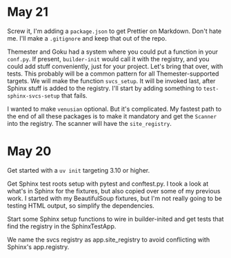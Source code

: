 # May 21

Screw it, I'm adding a `package.json` to get Prettier on Markdown. Don't hate me. I'll make a `.gitignore` and keep that
out of the repo.

Themester and Goku had a system where you could put a function in your `conf.py`. If present, `builder-init` would call
it with the registry, and you could add stuff conveniently, just for your project. Let's bring that over, with tests.
This probably will be a common pattern for all Themester-supported targets. We will make the function `svcs_setup`. It
will be invoked last, after Sphinx stuff is added to the registry. I'll start by adding something to
`test-sphinx-svcs-setup` that fails.

I wanted to make `venusian` optional. But it's complicated. My fastest path to the end of all these packages is to make
it mandatory and get the `Scanner` into the registry. The scanner will have the `site_registry`.

# May 20

Get started with a `uv init` targeting 3.10 or higher.

Get Sphinx test roots setup with pytest and conftest.py. I took a look at what's in Sphinx for the fixtures, but also
copied over some of my previous work. I started with my BeautifulSoup fixtures, but I'm not really going to be testing
HTML output, so simplify the dependencies.

Start some Sphinx setup functions to wire in builder-inited and get tests that find the registry in the SphinxTestApp.

We name the svcs registry as app.site_registry to avoid conflicting with Sphinx's app.registry.
